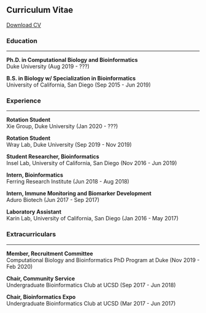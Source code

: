 ## Curriculum Vitae

[Download CV](https://kmoyung.github.io/CV_KevinMoyung.pdf)


### Education

***

**Ph.D. in Computational Biology and Bioinformatics**     
Duke University (Aug 2019 - ???)   


**B.S. in Biology w/ Specialization in Bioinformatics**     
University of California, San Diego (Sep 2015 - Jun 2019)      


### Experience

***

**Rotation Student**    
Xie Group, Duke University (Jan 2020 - ???)    

**Rotation Student**    
Wray Lab, Duke University (Sep 2019 - Nov 2019)    

**Student Researcher, Bioinformatics**     
Insel Lab, University of California, San Diego (Nov 2016 - Jun 2019)   

**Intern, Bioinformatics**     
Ferring Research Institute (Jun 2018 - Aug 2018)   

**Intern, Immune Monitoring and Biomarker Development**      
Aduro Biotech (Jun 2017 - Sep 2017)   

**Laboratory Assistant**     
Karin Lab, University of California, San Diego (Jan 2016 - May 2017)   


### Extracurriculars

***

**Member, Recruitment Committee**    
Computational Biology and Bioinformatics PhD Program at Duke (Nov 2019 - Feb 2020)   

**Chair, Community Service**   
Undergraduate Bioinformatics Club at UCSD (Sep 2017 - Jun 2018)       

**Chair, Bioinformatics Expo**    
Undergraduate Bioinformatics Club at UCSD (Mar 2017 - Jun 2017)     
